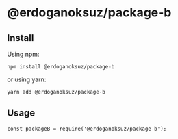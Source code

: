 # @erdoganoksuz/package-b

## Install

Using npm:

```
npm install @erdoganoksuz/package-b
```

or using yarn:

```
yarn add @erdoganoksuz/package-b
```

## Usage

```
const packageB = require('@erdoganoksuz/package-b');
```
